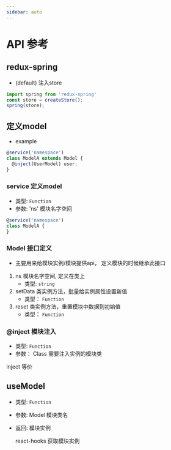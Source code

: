 ```yaml
---
sidebar: auto
---
```


# API 参考

## redux-spring 
- (default) 注入store

``` js
import spring from 'redux-spring'
const store = createStore();
spring(store);
```

## 定义model
 - example
  ``` js
  @service('namespace')
  class ModelA extends Model {
    @inject(UserModel) user;
  }
  ```

### service 定义model

- 类型: `Function`
- 参数: 'ns' 模块名字空间



 ``` js
 @service('namespace')
 class ModelA {
 }
 ```
### Model 接口定义
- 主要用来给模块实例/模块提供api， 定义模块的时候继承此接口

1. ns 模块名字空间, 定义在类上
    - 类型: `string`
2. setData 类实例方法，批量给实例属性设置新值
    - 类型： `Function`
3. reset 类实例方法，重置模块中数据到初始值
    - 类型： `Function`
### @inject 模块注入
- 类型: `Function`
- 参数： Class 需要注入实例的模块类

inject 等价
## useModel
- 类型: `Function`
- 参数: Model 模块类名
- 返回: 模块实例

  react-hooks 获取模块实例
